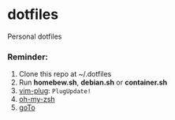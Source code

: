 # dotfiles
Personal dotfiles

### Reminder:
1. Clone this repo at ~/.dotfiles
2. Run **homebew.sh**, **debian.sh** or **container.sh**
 1. [vim-plug](https://github.com/junegunn/vim-plug): ```PlugUpdate!```
3. [oh-my-zsh](https://github.com/robbyrussell/oh-my-zsh)
4. [goTo](https://github.com/Moggi/goTo)
